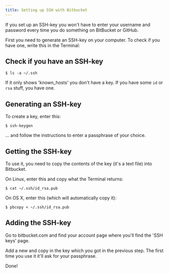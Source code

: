 ```yaml
---
title: Setting up SSH with Bitbucket
---
```


If you set up an SSH-key you won't have to enter your username and password every
time you do something on BitBucket or GitHub.

First you need to generate an SSH-key on your computer. To check if you have one,
write this in the Terminal:

## Check if you have an SSH-key

`$ ls -a ~/.ssh`

If it only shows 'known_hosts' you don't have a key.
If you have some `id` or `rsa` stuff, you have one.

## Generating an SSH-key

To create a key, enter this:

`$ ssh-keygen`

… and follow the instructions to enter a passphrase of your choice.

## Getting the SSH-key

To use it, you need to copy the contents of the key (it's a text file) into
Bitbucket.

On Linux, enter this and copy what the Terminal returns:

`$ cat ~/.ssh/id_rsa.pub`

On OS X, enter this (which will automatically copy it):

`$ pbcopy < ~/.ssh/id_rsa.pub`

## Adding the SSH-key

Go to bitbucket.com and find your account page where you'll find the 'SSH keys' page.

Add a new and copy in the key which you got in the previous step. The first time
you use it it'll ask for your passphrase.

Done!
